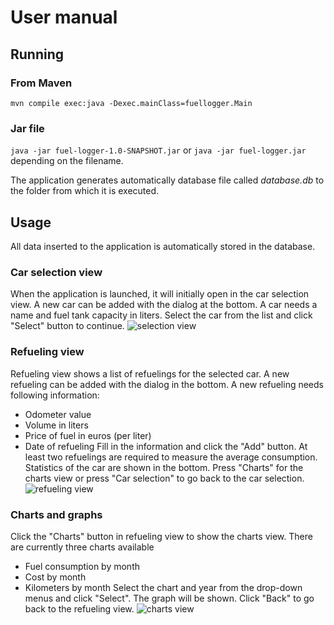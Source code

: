 # User manual
## Running
### From Maven
```mvn compile exec:java -Dexec.mainClass=fuellogger.Main```
### Jar file
```java -jar fuel-logger-1.0-SNAPSHOT.jar```
or ```java -jar fuel-logger.jar``` depending on the filename. 

The application generates automatically database file called
_database.db_ to the folder from which it is executed.

## Usage
All data inserted to the application is automatically stored in the
database.
### Car selection view
When the application is launched, it will initially open in the car
selection view. A new car can be added with the dialog at the bottom.
A car needs a name and fuel tank capacity in liters. Select the car from
the list and click "Select" button to continue. 
![selection view](manual1.png)

### Refueling view
Refueling view shows a list of refuelings for the selected car. A new
refueling can be added with the dialog in the bottom. A new refueling
needs following information:
* Odometer value
* Volume in liters
* Price of fuel in euros (per liter)
* Date of refueling
Fill in the information and click the "Add" button. At least two
refuelings are required to measure the average consumption. Statistics
of the car are shown in the bottom. Press "Charts" for the charts view
or press "Car selection" to go back to the car selection. 
![refueling view](manual2.png)

### Charts and graphs
Click the "Charts" button in refueling view to show the charts view. 
There are currently three charts available
* Fuel consumption by month
* Cost by month
* Kilometers by month
Select the chart and year from the drop-down menus and click "Select".
The graph will be shown. Click "Back" to go back to the refueling view. 
![charts view](manual3.png)
